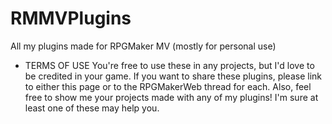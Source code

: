 # RMMVPlugins
All my plugins made for RPGMaker MV (mostly for personal use)

* TERMS OF USE
You're free to use these in any projects, but I'd love to be credited in your game. If you want to share these plugins, please link to either this page or to the RPGMakerWeb thread for each.
Also, feel free to show me your projects made with any of my plugins! I'm sure at least one of these may help you.
